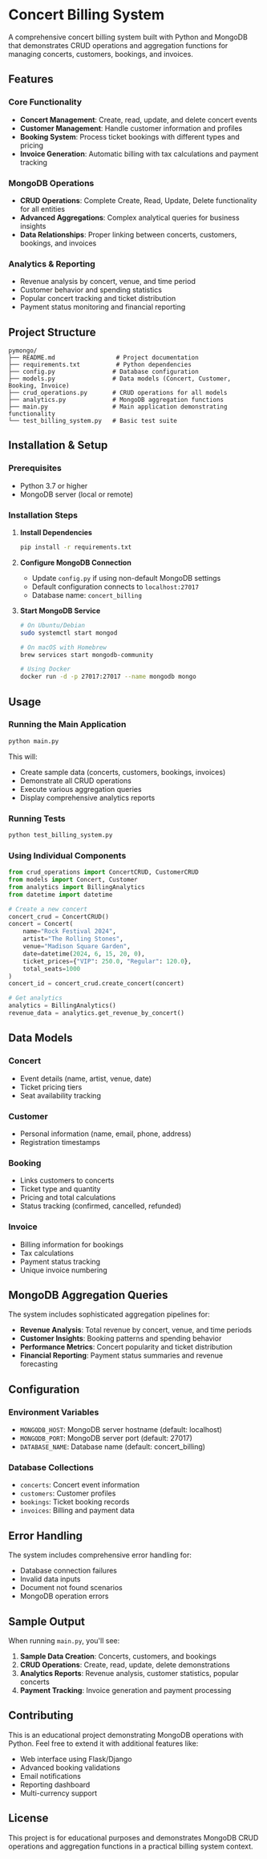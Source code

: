 # Concert Billing System

A comprehensive concert billing system built with Python and MongoDB that demonstrates CRUD operations and aggregation functions for managing concerts, customers, bookings, and invoices.

## Features

### Core Functionality
- **Concert Management**: Create, read, update, and delete concert events
- **Customer Management**: Handle customer information and profiles
- **Booking System**: Process ticket bookings with different types and pricing
- **Invoice Generation**: Automatic billing with tax calculations and payment tracking

### MongoDB Operations
- **CRUD Operations**: Complete Create, Read, Update, Delete functionality for all entities
- **Advanced Aggregations**: Complex analytical queries for business insights
- **Data Relationships**: Proper linking between concerts, customers, bookings, and invoices

### Analytics & Reporting
- Revenue analysis by concert, venue, and time period
- Customer behavior and spending statistics
- Popular concert tracking and ticket distribution
- Payment status monitoring and financial reporting

## Project Structure

```
pymongo/
├── README.md                 # Project documentation
├── requirements.txt          # Python dependencies
├── config.py                # Database configuration
├── models.py                # Data models (Concert, Customer, Booking, Invoice)
├── crud_operations.py       # CRUD operations for all models
├── analytics.py             # MongoDB aggregation functions
├── main.py                  # Main application demonstrating functionality
└── test_billing_system.py   # Basic test suite
```

## Installation & Setup

### Prerequisites
- Python 3.7 or higher
- MongoDB server (local or remote)

### Installation Steps

1. **Install Dependencies**
   ```bash
   pip install -r requirements.txt
   ```

2. **Configure MongoDB Connection**
   - Update `config.py` if using non-default MongoDB settings
   - Default configuration connects to `localhost:27017`
   - Database name: `concert_billing`

3. **Start MongoDB Service**
   ```bash
   # On Ubuntu/Debian
   sudo systemctl start mongod
   
   # On macOS with Homebrew
   brew services start mongodb-community
   
   # Using Docker
   docker run -d -p 27017:27017 --name mongodb mongo
   ```

## Usage

### Running the Main Application

```bash
python main.py
```

This will:
- Create sample data (concerts, customers, bookings, invoices)
- Demonstrate all CRUD operations
- Execute various aggregation queries
- Display comprehensive analytics reports

### Running Tests

```bash
python test_billing_system.py
```

### Using Individual Components

```python
from crud_operations import ConcertCRUD, CustomerCRUD
from models import Concert, Customer
from analytics import BillingAnalytics
from datetime import datetime

# Create a new concert
concert_crud = ConcertCRUD()
concert = Concert(
    name="Rock Festival 2024",
    artist="The Rolling Stones", 
    venue="Madison Square Garden",
    date=datetime(2024, 6, 15, 20, 0),
    ticket_prices={"VIP": 250.0, "Regular": 120.0},
    total_seats=1000
)
concert_id = concert_crud.create_concert(concert)

# Get analytics
analytics = BillingAnalytics()
revenue_data = analytics.get_revenue_by_concert()
```

## Data Models

### Concert
- Event details (name, artist, venue, date)
- Ticket pricing tiers
- Seat availability tracking

### Customer  
- Personal information (name, email, phone, address)
- Registration timestamps

### Booking
- Links customers to concerts
- Ticket type and quantity
- Pricing and total calculations
- Status tracking (confirmed, cancelled, refunded)

### Invoice
- Billing information for bookings
- Tax calculations
- Payment status tracking
- Unique invoice numbering

## MongoDB Aggregation Queries

The system includes sophisticated aggregation pipelines for:

- **Revenue Analysis**: Total revenue by concert, venue, and time periods
- **Customer Insights**: Booking patterns and spending behavior
- **Performance Metrics**: Concert popularity and ticket distribution
- **Financial Reporting**: Payment status summaries and revenue forecasting

## Configuration

### Environment Variables
- `MONGODB_HOST`: MongoDB server hostname (default: localhost)
- `MONGODB_PORT`: MongoDB server port (default: 27017)  
- `DATABASE_NAME`: Database name (default: concert_billing)

### Database Collections
- `concerts`: Concert event information
- `customers`: Customer profiles
- `bookings`: Ticket booking records
- `invoices`: Billing and payment data

## Error Handling

The system includes comprehensive error handling for:
- Database connection failures
- Invalid data inputs
- Document not found scenarios
- MongoDB operation errors

## Sample Output

When running `main.py`, you'll see:

1. **Sample Data Creation**: Concerts, customers, and bookings
2. **CRUD Operations**: Create, read, update, delete demonstrations
3. **Analytics Reports**: Revenue analysis, customer statistics, popular concerts
4. **Payment Tracking**: Invoice generation and payment processing

## Contributing

This is an educational project demonstrating MongoDB operations with Python. Feel free to extend it with additional features like:

- Web interface using Flask/Django
- Advanced booking validations
- Email notifications
- Reporting dashboard
- Multi-currency support

## License

This project is for educational purposes and demonstrates MongoDB CRUD operations and aggregation functions in a practical billing system context.
